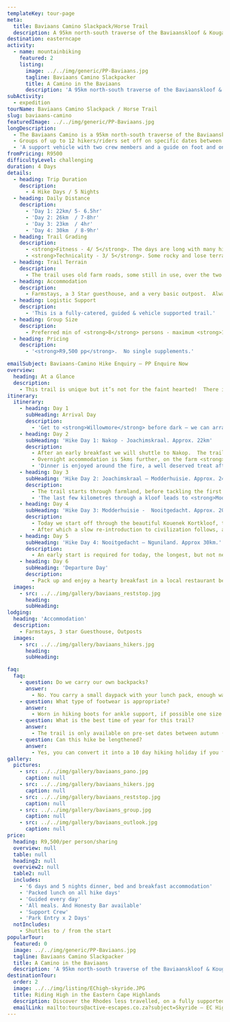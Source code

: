 ```yaml
---
templateKey: tour-page
meta:
  title: Baviaans Camino Slackpack/Horse Trail
  description: A 95km north-south traverse of the Baviaanskloof & Kouga Mountains, between the towns of Willowmore and Kareedouw in the Eastern Cape, South Africa.
destination: easterncape
activity:
  - name: mountainbiking
    featured: 2
    listing:
      image: ../../img/generic/PP-Baviaans.jpg
      tagline: Baviaans Camino Slackpacker
      title: A Camino in the Baviaans
      description: 'A 95km north-south traverse of the Baviaanskloof & Kouga Mountains done on foot or horse back. Scheduled departure dates during Autumn and Spring, with a min of 8 persons - maximum 14 per group.'
subActivity:
  - expedition
tourName: Baviaans Camino Slackpack / Horse Trail
slug: baviaans-camino
featuredImage: ../../img/generic/PP-Baviaans.jpg
longDescription:
  - The Baviaans Camino is a 95km north-south traverse of the Baviaanskloof Mountains and Kouga Mountain Range, between the towns of Willowmore and Kareedouw in the Eastern Cape, South Africa.  The trail uses the only ‘road’ over the Baviaanskloof Mountain, making this a unique adventure.
  - Groups of up to 12 hikers/riders set off on specific dates between March and October, of which 6 can choose to do the trail on horseback.
  - 'A support vehicle with two crew members and a guide on foot and on horseback accompany the groups.  Although not difficult, there is a total elevation of 3 600m over the 4 days. It is not a technical hike, but hikers do need be fit and have a good level of endurance to take on this trail.'
fromPricing: R9500
difficultyLevel: challenging
duration: 4 Days
details:
  - heading: Trip Duration
    description:
      - 4 Hike Days / 5 Nights
  - heading: Daily Distance
    description:
      - 'Day 1: 22km/ 5- 6.5hr'
      - 'Day 2: 26km  / 7-8hr'
      - 'Day 3: 23km  / 4hr'
      - 'Day 4: 30km  / 8-9hr'
  - heading: Trail Grading
    description:
      - <strong>Fitness - 4/ 5</strong>. The days are long with many hills.  Multi-day hike experience and endurance needed
      - <strong>Technicality - 3/ 5</strong>. Some rocky and lose terrain, and hot dry conditions
  - heading: Trail Terrain
    description:
      - The trail uses old farm roads, some still in use, over the two mountain ranges.  It is often rocky, but with amazing vistas.  You will hike through 7 of the 9 biomes found in the country.
  - heading: Accommodation
    description:
      - Farmstays, a 3 Star guesthouse, and a very basic outpost.  Always flushing toilets and hot water.
  - heading: Logistic Support
    description:
      - 'This is a fully-catered, guided & vehicle supported trail.'
  - heading: Group Size
    description:
      - Preferred min of <strong>8</strong> persons - maximum <strong>12</strong> per single group.
  - heading: Pricing
    description:
      - '<strong>R9,500 pp</strong>.  No single supplements.'

emailSubject: Baviaans-Camino Hike Enquiry – PP Enquire Now
overview:
  heading: At a Glance
  description:
    - This trail is unique but it’s not for the faint hearted!  There is no easy exit, unless it’s a major medical emergency.  There is hardly any cell reception, which is great to ‘be in the moment’ and truly shut-off from the noise of our busy lives. Catering will be wholesome and hearty – warm breakfast, packed lunch and braai's/potjies for supper.
itinerary:
  itinerary:
    - heading: Day 1
      subHeading: Arrival Day
      description:
        - 'Get to <strong>Willowmore</strong> before dark – we can arrange shuttles leaving from Kareedouw either before or after the hike, to suit your travel arrangements.  Dinner is served at 18h30.'
    - heading: Day 2
      subHeading: 'Hike Day 1: Nakop - Joachimskraal. Approx. 22km'
      description:
        - After an early breakfast we will shuttle to Nakop.  The trail starts with a 400m climb over the first 4km, traversing the Baviaanskloof Mountains, followed by a 7km descent into the Kloof.
        - Overnight accommodation is 5kms further, on the farm <strong>Joachimskraal</strong> in an old farmhouse.
        - 'Dinner is enjoyed around the fire, a well deserved treat after a challenging day!'
    - heading: Day 3
      subHeading: 'Hike Day 2: Joachimskraal – Modderhuisie. Approx. 24km.'
      description:
        - The trail starts through farmland, before tackling the first two winding uphills of the day.  After lunch (with support vehicle), civilization is forgotten again, as you start the traverse of the Kouga Mountain Range  - offering uninterrupted views into the Klein Kommando and Tjandokloofs.  Moving from thorntrees to aloes, cycads, proteas and spekboom.  95 bird species have been counted along this route.
        - 'The last few kilometres through a kloof leads to <strong>Modderhuisie</strong> at Entkraal, where we all sleep on bunk beds in a small outpost consisting of 3 rooms.'
    - heading: Day 4
      subHeading: 'Hike Day 3: Modderhuisie -  Nooitgedacht. Approx. 20km. '
      description:
        - Today we start off through the beautiful Kouenek Kortkloof, towards the Joubertskraal River, before tackling the Kouenek to the highest point - a steep mountain with many false summits.
        - After which a slow re-introduction to civilization follows, as you enter the remote farming community of the <strong>Nooitgedacht</strong> area.  We tackle a last up and down for the day, before arriving at our farmhouse for the night.
    - heading: Day 5
      subHeading: 'Hike Day 4: Nooitgedacht – Nguniland. Approx 30km.'
      description:
        - An early start is required for today, the longest, but not necessarily the most difficult.  The trail wanders along the Ragels River, before heading up Moordenaarskloof. We descend to cross the Kouga River where we'll break for lunch.  We then continue to our last night's accommodation through a beautiful fynbos kloof and along the old Pospad (mail trail) where we'll finish off with a braai and reflect on the Baviaans Camino at <strong>Nguniland Guest Farm</strong>.
    - heading: Day 6
      subHeading: 'Departure Day'
      description:
        - Pack up and enjoy a hearty breakfast in a local restaurant before starting our journey back to the real world.  As they say though, a Camino has a start, but it never ends.
  images:
    - src: ../../img/gallery/baviaans_reststop.jpg
      heading:
      subHeading:
lodging:
  heading: 'Accommodation'
  description:
    - Farmstays, 3 star Guesthouse, Outposts
  images:
    - src: ../../img/gallery/baviaans_hikers.jpg
      heading:
      subHeading:

faq:
  faq:
    - question: Do we carry our own backpacks?
      answer:
        - No. You carry a small daypack with your lunch pack, enough water and own emergency equipment while the support vehicle transports your main luggage.  The vehicle ahead will also stop approx every 2 hours for refreshments and lunch out on the trail.
    - question: What type of footwear is appropriate?
      answer:
        - Worn in hiking boots for ankle support, if possible one size bigger than normal.  The terrain is rocky so you will need the support of a proper boot.
    - question: What is the best time of year for this trail?
      answer:
        - The trail is only available on pre-set dates between autumn (Mar-May) and Spring (Oct) due to extreme summer temperatures.
    - question: Can this hike be lengthened?
      answer:
        - Yes, you can convert it into a 10 day hiking holiday if you follow it up with the Chokka Trail.
gallery:
  pictures:
    - src: ../../img/gallery/baviaans_pano.jpg
      caption: null
    - src: ../../img/gallery/baviaans_hikers.jpg
      caption: null
    - src: ../../img/gallery/baviaans_reststop.jpg
      caption: null
    - src: ../../img/gallery/baviaans_group.jpg
      caption: null
    - src: ../../img/gallery/baviaans_outlook.jpg
      caption: null
price:
  heading: R9,500/per person/sharing
  overview: null
  table: null
  heading2: null
  overview2: null
  table2: null
  includes:
    - '6 days and 5 nights dinner, bed and breakfast accommodation'
    - 'Packed lunch on all hike days'
    - 'Guided every day'
    - 'All meals. And Honesty Bar available'
    - 'Support Crew'
    - 'Park Entry x 2 Days'
  notIncludes:
    - Shuttles to / from the start
popularTour:
  featured: 0
  image: ../../img/generic/PP-Baviaans.jpg
  tagline: Baviaans Camino Slackpacker
  title: A Camino in the Baviaans
  description: 'A 95km north-south traverse of the Baviaanskloof & Kouga Mountains done on foot or horse back. Scheduled departure dates during Autumn and Spring, with a min of 8 persons - maximum 14 per group.'
destinationTour:
  order: 2
  image: ../../img/listing/EChigh-skyride.JPG
  title: Riding High in the Eastern Cape Highlands
  description: Discover the Rhodes less travelled, on a fully supported 4-6 day cycle tour in the Eastern Cape highlands. Expect breath-taking passes, scenic farm roads and thrilling descents on this vehicle supported tour from Rhodes to Wartrail.
  emailLink: mailto:tours@active-escapes.co.za?subject=Skyride – EC Highlands Destination Listing
---
```

